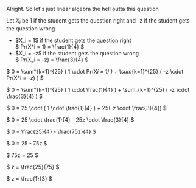 Alright. So let's just linear algebra the hell outta this question

Let $X_i$ be 1 if the student gets the question right and -z if the student gets the question wrong

<ul>
    <li> $X_i = 1$ if the student gets the question right <br/> 
    $ Pr(X*i = 1) = \frac{1}{4} $
    <li> $X_i = -z$ if the student gets the question wrong <br/> 
    $ Pr(X_i = -z) = \frac{3}{4} $
</ul>

$ 0 = \sum*{k=1}^{25} ( 1 \cdot Pr(X*i = 1) ) + \sum*{k=1}^{25} ( -z \cdot Pr(X*i = -z) ) $

$ 0 = \sum\*{k=1}^{25} ( 1 \cdot \frac{1}{4} ) + \sum\_{k=1}^{25} ( -z \cdot \frac{3}{4} ) $

$ 0 = 25 \cdot ( 1 \cdot \frac{1}{4} ) + 25(-z \cdot \frac{3}{4}) $

$ 0 = 25 \cdot \frac{1}{4} - 25z \cdot \frac{3}{4} $

$ 0 = \frac{25}{4} - \frac{75z}{4} $

$ 0 = 25 - 75z $

$ 75z = 25 $

$ z = \frac{25}{75} $

$ z = \frac{1}{3} $
